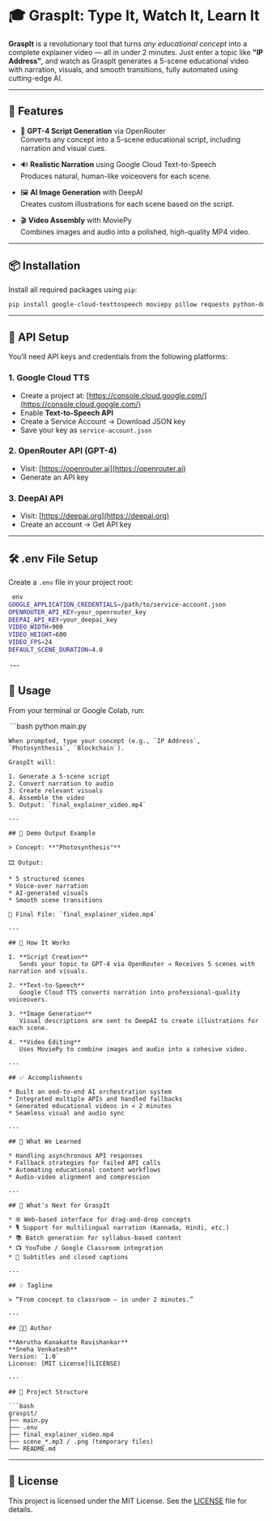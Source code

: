 # 🎓 GraspIt: Type It, Watch It, Learn It

**GraspIt** is a revolutionary tool that turns *any educational concept* into a complete explainer video — all in under 2 minutes. Just enter a topic like **"IP Address"**, and watch as GraspIt generates a 5-scene educational video with narration, visuals, and smooth transitions, fully automated using cutting-edge AI.

---

## 🌟 Features

- 💬 **GPT-4 Script Generation** via OpenRouter  
  Converts any concept into a 5-scene educational script, including narration and visual cues.

- 🔊 **Realistic Narration** using Google Cloud Text-to-Speech  
  Produces natural, human-like voiceovers for each scene.

- 🖼️ **AI Image Generation** with DeepAI  
  Creates custom illustrations for each scene based on the script.

- 🎬 **Video Assembly** with MoviePy  
  Combines images and audio into a polished, high-quality MP4 video.

---

## 📦 Installation

Install all required packages using `pip`:

```bash
pip install google-cloud-texttospeech moviepy pillow requests python-dotenv
```
---

## 🔐 API Setup

You’ll need API keys and credentials from the following platforms:

### 1. Google Cloud TTS

* Create a project at: [https://console.cloud.google.com/](https://console.cloud.google.com/)
* Enable **Text-to-Speech API**
* Create a Service Account → Download JSON key
* Save your key as `service-account.json`

### 2. OpenRouter API (GPT-4)

* Visit: [https://openrouter.ai](https://openrouter.ai)
* Generate an API key

### 3. DeepAI API

* Visit: [https://deepai.org](https://deepai.org)
* Create an account → Get API key

---

## 🛠 .env File Setup

Create a `.env` file in your project root:

```bash
 ⁠env
GOOGLE_APPLICATION_CREDENTIALS=/path/to/service-account.json
OPENROUTER_API_KEY=your_openrouter_key
DEEPAI_API_KEY=your_deepai_key
VIDEO_WIDTH=900
VIDEO_HEIGHT=600
VIDEO_FPS=24
DEFAULT_SCENE_DURATION=4.0
```

⁠ ---

## 🚀 Usage

From your terminal or Google Colab, run:

 ⁠```bash
python main.py
```
When prompted, type your concept (e.g., `IP Address`, `Photosynthesis`, `Blockchain`).

GraspIt will:

1. Generate a 5-scene script
2. Convert narration to audio
3. Create relevant visuals
4. Assemble the video
5. Output: `final_explainer_video.mp4`

---

## 🧪 Demo Output Example

> Concept: **"Photosynthesis"**

🎞️ Output:

* 5 structured scenes
* Voice-over narration
* AI-generated visuals
* Smooth scene transitions

📁 Final File: `final_explainer_video.mp4`

---

## 🧠 How It Works

1. **Script Creation**
   Sends your topic to GPT-4 via OpenRouter → Receives 5 scenes with narration and visuals.

2. **Text-to-Speech**
   Google Cloud TTS converts narration into professional-quality voiceovers.

3. **Image Generation**
   Visual descriptions are sent to DeepAI to create illustrations for each scene.

4. **Video Editing**
   Uses MoviePy to combine images and audio into a cohesive video.

---

## ✅ Accomplishments

* Built an end-to-end AI orchestration system
* Integrated multiple APIs and handled fallbacks
* Generated educational videos in < 2 minutes
* Seamless visual and audio sync

---

## 🧠 What We Learned

* Handling asynchronous API responses
* Fallback strategies for failed API calls
* Automating educational content workflows
* Audio-video alignment and compression

---

## 🔮 What's Next for GraspIt

* 🌐 Web-based interface for drag-and-drop concepts
* 🎙️ Support for multilingual narration (Kannada, Hindi, etc.)
* 📚 Batch generation for syllabus-based content
* 📺 YouTube / Google Classroom integration
* 📝 Subtitles and closed captions

---

## 💡 Tagline

> “From concept to classroom — in under 2 minutes.”

---

## 🧑‍💻 Author

**Amrutha Kanakatte Ravishankar**
**Sneha Venkatesh**
Version: `1.0`
License: [MIT License](LICENSE)

---

## 📁 Project Structure

```bash
graspit/
├── main.py
├── .env
├── final_explainer_video.mp4
├── scene_*.mp3 / .png (temporary files)
└── README.md
```

---

## 📜 License

This project is licensed under the MIT License.
See the [LICENSE](LICENSE) file for details.



